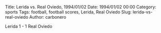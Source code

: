 Title: Lerida vs. Real Oviedo, 1994/01/02
Date: 1994/01/02 00:00
Category: sports
Tags: football, football scores, Lerida, Real Oviedo
Slug: lerida-vs-real-oviedo
Author: carbonero


Lerida 1 - 1 Real Oviedo
